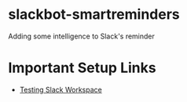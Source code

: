 # slackbot-smartreminders
Adding some intelligence to Slack's reminder 

# Important Setup Links

* [Testing Slack Workspace](https://abby-test-bots.slack.com)